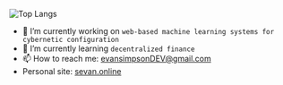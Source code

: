 ![Top Langs](https://github-readme-stats.vercel.app/api/top-langs/?username=e-simpson&layout=compact&bg_color=2e333a&border_color=454c55&title_color=FFFFFF&text_color=dbd9d8)

- 🔭 I’m currently working on `web-based machine learning systems for cybernetic configuration`
- 🌱 I’m currently learning `decentralized finance`
- 📫 How to reach me: [evansimpsonDEV@gmail.com](mailto:evansimpsonDEV@gmail.com)
- Personal site: [sevan.online](https://www.sevan.online)

